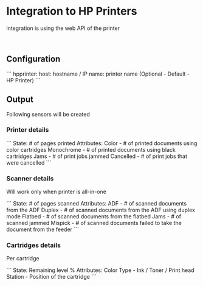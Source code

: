 <h1>Integration to HP Printers</h1>
<p>integration is using the web API of the printer</p>
<br/>
<h2>Configuration</h2>
```
hpprinter:
   host: hostname / IP
   name: printer name (Optional - Default - HP Printer)
```

<h2>Output</h2>
<p>Following sensors will be created</p>
<h3>Printer details</h3>
```
State: # of pages printed
Attributes:
    Color - # of printed documents using color cartridges
    Monochrome - # of printed documents using black cartridges
    Jams - # of print jobs jammed
    Cancelled - # of print jobs that were cancelled
```

<h3>Scanner details</h3>
<p>Will work only when printer is all-in-one</p>
```
State: # of pages scanned
Attributes:
    ADF - # of scanned documents from the ADF
    Duplex - # of scanned documents from the ADF using duplex mode
    Flatbed - # of scanned documents from the flatbed
    Jams - # of scanned jammed
    Mispick - # of scanned documents failed to take the document from the feeder
```

<h3>Cartridges details</h3>
<p>Per cartridge</p>
```
State: Remaining level %
Attributes:
    Color
    Type - Ink / Toner / Print head
    Station - Position of the cartridge
```


